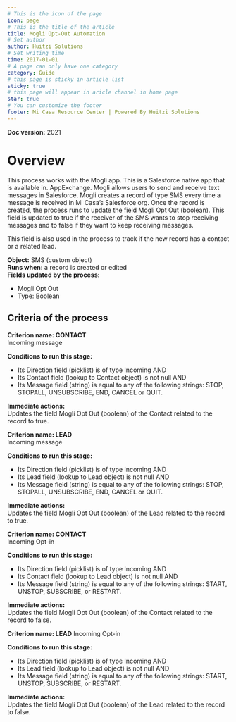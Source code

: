 ```yaml
---
# This is the icon of the page
icon: page
# This is the title of the article
title: Mogli Opt-Out Automation
# Set author
author: Huitzi Solutions
# Set writing time
time: 2017-01-01
# A page can only have one category
category: Guide
# this page is sticky in article list
sticky: true
# this page will appear in aricle channel in home page
star: true
# You can customize the footer
footer: Mi Casa Resource Center | Powered By Huitzi Solutions
---
```


**Doc version:** 2021

# **Overview**

This process works with the Mogli app. This is a Salesforce native app that is available in. AppExchange. Mogli allows users to send and receive text messages in Salesforce. Mogli creates a record of type SMS every time a message is received in Mi Casa’s Salesforce org.
Once the record is created, the process runs to update the field Mogli Opt Out (boolean). This field is updated to true if the receiver of the SMS wants to stop receiving messages and to false if they want to keep receiving messages.

This field is also used in the process to track if the new record has a contact or a related lead.

**Object:** SMS (custom object)\
**Runs when:** a record is created or edited\
**Fields updated by the process:**

- Mogli Opt Out
- Type: Boolean

## **Criteria of the process**

**Criterion name: CONTACT**\
Incoming message

**Conditions to run this stage:**

- Its Direction field (picklist) is of type Incoming AND
- Its Contact field (lookup to Contact object) is not null AND
- Its Message field (string) is equal to any of the following strings: STOP, STOPALL, UNSUBSCRIBE, END, CANCEL or QUIT.

**Immediate actions:**\
Updates the field Mogli Opt Out (boolean) of the Contact related to the record to true.

**Criterion name: LEAD**\
Incoming message

**Conditions to run this stage:**

- Its Direction field (picklist) is of type Incoming AND
- Its Lead field (lookup to Lead object) is not null AND
- Its Message field (string) is equal to any of the following strings: STOP, STOPALL, UNSUBSCRIBE, END, CANCEL or QUIT.

**Immediate actions:**\
Updates the field Mogli Opt Out (boolean) of the Lead related to the record to true.

**Criterion name: CONTACT**\
Incoming Opt-in

**Conditions to run this stage:**

- Its Direction field (picklist) is of type Incoming AND
- Its Contact field (lookup to Lead object) is not null AND
- Its Message field (string) is equal to any of the following strings: START, UNSTOP, SUBSCRIBE, or RESTART.

**Immediate actions:**\
Updates the field Mogli Opt Out (boolean) of the Contact related to the record to false.

**Criterion name: LEAD**
Incoming Opt-in

**Conditions to run this stage:**

- Its Direction field (picklist) is of type Incoming AND
- Its Lead field (lookup to Lead object) is not null AND
- Its Message field (string) is equal to any of the following strings: START, UNSTOP, SUBSCRIBE, or RESTART.

**Immediate actions:**\
Updates the field Mogli Opt Out (boolean) of the Lead related to the record to false.
